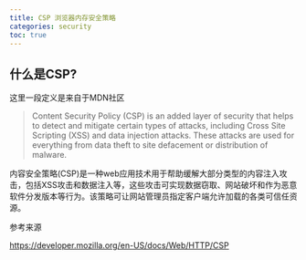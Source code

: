 ```yaml
---
title: CSP 浏览器内存安全策略
categories: security
toc: true
---
```


## 什么是CSP?  ##

这里一段定义是来自于MDN社区
> Content Security Policy (CSP) is an added layer of security that helps to detect and mitigate certain types of attacks, including Cross Site Scripting (XSS) and data injection attacks. These attacks are used for everything from data theft to site defacement or distribution of malware.

内容安全策略(CSP)是一种web应用技术用于帮助缓解大部分类型的内容注入攻击，包括XSS攻击和数据注入等，这些攻击可实现数据窃取、网站破坏和作为恶意软件分发版本等行为。该策略可让网站管理员指定客户端允许加载的各类可信任资源。

参考来源

https://developer.mozilla.org/en-US/docs/Web/HTTP/CSP